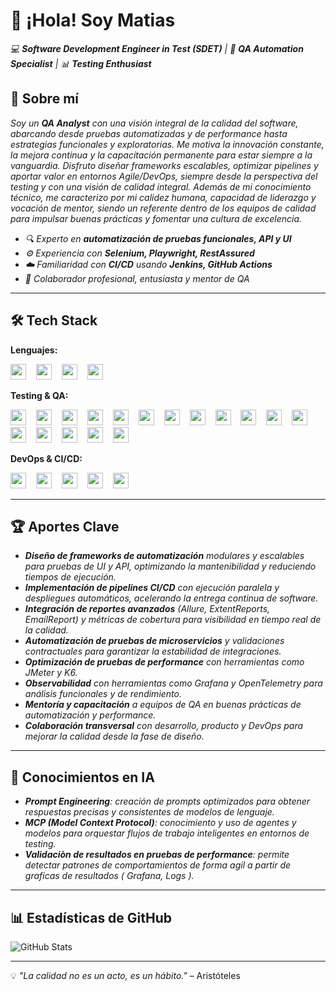 # 👋 ¡Hola! Soy Matias

*💻 **Software Development Engineer in Test (SDET)** | 🧪 **QA Automation Specialist** | 📊 **Testing Enthusiast***

## 🚀 Sobre mí

*Soy un **QA Analyst** con una visión integral de la calidad del software, abarcando desde pruebas automatizadas y de performance hasta estrategias funcionales y exploratorias. Me motiva la innovación constante, la mejora continua y la capacitación permanente para estar siempre a la vanguardia. Disfruto diseñar frameworks escalables, optimizar pipelines y aportar valor en entornos Agile/DevOps, siempre desde la perspectiva del testing y con una visión de calidad integral. Además de mi conocimiento técnico, me caracterizo por mi calidez humana, capacidad de liderazgo y vocación de mentor, siendo un referente dentro de los equipos de calidad para impulsar buenas prácticas y fomentar una cultura de excelencia.*

- *🔍 Experto en **automatización de pruebas funcionales, API y UI***
- *⚙️ Experiencia con **Selenium, Playwright, RestAssured***
- *☁️ Familiaridad con **CI/CD** usando **Jenkins, GitHub Actions***
- *🤝 Colaborador profesional, entusiasta y mentor de QA*

---

## 🛠️ Tech Stack

**Lenguajes:**  
<p>
  <img src="https://img.shields.io/badge/Java-ED8B00?style=for-the-badge&logo=java&logoColor=white" height="25" style="margin-right:12px;">
  <img src="https://img.shields.io/badge/JavaScript-F7DF1E?style=for-the-badge&logo=javascript&logoColor=black" height="25" style="margin-right:12px;">
  <img src="https://img.shields.io/badge/TypeScript-3178C6?style=for-the-badge&logo=typescript&logoColor=white" height="25" style="margin-right:12px;">
  <img src="https://img.shields.io/badge/Python-3776AB?style=for-the-badge&logo=python&logoColor=white" height="25" style="margin-right:12px;">
</p>

**Testing & QA:**  
<p>
  <img src="https://img.shields.io/badge/Selenium-43B02A?style=for-the-badge&logo=selenium&logoColor=white" height="25" style="margin-right:12px;">
  <img src="https://img.shields.io/badge/Playwright-2EAD33?style=for-the-badge&logo=playwright&logoColor=white" height="25" style="margin-right:12px;">
  <img src="https://img.shields.io/badge/JUnit-25A162?style=for-the-badge&logo=junit5&logoColor=white" height="25" style="margin-right:12px;">
  <img src="https://img.shields.io/badge/TestNG-FF6F00?style=for-the-badge" height="25" style="margin-right:12px;">
  <img src="https://img.shields.io/badge/k6-7D64FF?style=for-the-badge&logo=k6&logoColor=white" height="25" style="margin-right:12px;">
  <img src="https://img.shields.io/badge/JMeter-D22128?style=for-the-badge&logo=apachejmeter&logoColor=white" height="25" style="margin-right:12px;">
  <img src="https://img.shields.io/badge/OWASP%20ZAP-00549E?style=for-the-badge&logo=owasp&logoColor=white" height="25" style="margin-right:12px;">
  <img src="https://img.shields.io/badge/MySQL-4479A1?style=for-the-badge&logo=mysql&logoColor=white" height="25" style="margin-right:12px;">
  <img src="https://img.shields.io/badge/SQL%20Server-CC2927?style=for-the-badge&logo=microsoftsqlserver&logoColor=white" height="25" style="margin-right:12px;">
  <img src="https://img.shields.io/badge/Jira-0052CC?style=for-the-badge&logo=jira&logoColor=white" height="25" style="margin-right:12px;">
  <img src="https://img.shields.io/badge/Redmine-B32024?style=for-the-badge&logo=redmine&logoColor=white" height="25" style="margin-right:12px;">
  <img src="https://img.shields.io/badge/Mantis-0052CC?style=for-the-badge&logo=bug&logoColor=white" height="25" style="margin-right:12px;">
  <img src="https://img.shields.io/badge/Postman-FF6C37?style=for-the-badge&logo=postman&logoColor=white" height="25" style="margin-right:12px;">
  <img src="https://img.shields.io/badge/Jasmine-8A4182?style=for-the-badge&logo=jasmine&logoColor=white" height="25" style="margin-right:12px;">
  <img src="https://img.shields.io/badge/Mocha-8D6748?style=for-the-badge&logo=mocha&logoColor=white" height="25" style="margin-right:12px;">
  <img src="https://img.shields.io/badge/Chai-A30701?style=for-the-badge&logo=chai&logoColor=white" height="25" style="margin-right:12px;">
  <img src="https://img.shields.io/badge/Rest%20Assured-3DDC84?style=for-the-badge&logo=java&logoColor=white" height="25" style="margin-right:12px;">
</p>

**DevOps & CI/CD:**  
<p>
  <img src="https://img.shields.io/badge/Jenkins-D24939?style=for-the-badge&logo=jenkins&logoColor=white" height="25" style="margin-right:12px;">
  <img src="https://img.shields.io/badge/Git-F05032?style=for-the-badge&logo=git&logoColor=white" height="25" style="margin-right:12px;">
  <img src="https://img.shields.io/badge/GitHub_Actions-2088FF?style=for-the-badge&logo=github-actions&logoColor=white" height="25" style="margin-right:12px;">
  <img src="https://img.shields.io/badge/Docker-2496ED?style=for-the-badge&logo=docker&logoColor=white" height="25" style="margin-right:12px;">
  <img src="https://img.shields.io/badge/Grafana-F46800?style=for-the-badge&logo=grafana&logoColor=white" height="25" style="margin-right:12px;">
</p>

---

## 🏆 Aportes Clave

- ***Diseño de frameworks de automatización** modulares y escalables para pruebas de UI y API, optimizando la mantenibilidad y reduciendo tiempos de ejecución.*  
- ***Implementación de pipelines CI/CD** con ejecución paralela y despliegues automáticos, acelerando la entrega continua de software.*  
- ***Integración de reportes avanzados** (Allure, ExtentReports, EmailReport) y métricas de cobertura para visibilidad en tiempo real de la calidad.*
- ***Automatización de pruebas de microservicios** y validaciones contractuales para garantizar la estabilidad de integraciones.*  
- ***Optimización de pruebas de performance** con herramientas como JMeter y K6.*
- ***Observabilidad** con herramientas como Grafana y OpenTelemetry para análisis funcionales y de rendimiento.*
- ***Mentoría y capacitación** a equipos de QA en buenas prácticas de automatización y performance.*
- ***Colaboración transversal** con desarrollo, producto y DevOps para mejorar la calidad desde la fase de diseño.*

---

## 🤖 Conocimientos en IA

- ***Prompt Engineering**: creación de *prompts* optimizados para obtener respuestas precisas y consistentes de modelos de lenguaje.* 
- ***MCP (Model Context Protocol)**: conocimiento y uso de agentes y modelos para orquestar flujos de trabajo inteligentes en entornos de testing.* 
- ***Validaciòn de resultados en pruebas de performance**: permite detectar patrones de comportamientos de forma agil a partir de graficas de resultados ( Grafana, Logs ).*

---

## 📊 Estadísticas de GitHub

![GitHub Stats](https://github-readme-stats.vercel.app/api?username=MatiasMelfi&show_icons=true&theme=tokyonight)

---
💡 *"La calidad no es un acto, es un hábito."* – Aristóteles
